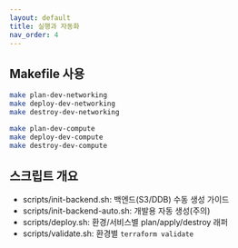 ```yaml
---
layout: default
title: 실행과 자동화
nav_order: 4
---
```


## Makefile 사용
```bash
make plan-dev-networking
make deploy-dev-networking
make destroy-dev-networking

make plan-dev-compute
make deploy-dev-compute
make destroy-dev-compute
```

## 스크립트 개요
- scripts/init-backend.sh: 백엔드(S3/DDB) 수동 생성 가이드
- scripts/init-backend-auto.sh: 개발용 자동 생성(주의)
- scripts/deploy.sh: 환경/서비스별 plan/apply/destroy 래퍼
- scripts/validate.sh: 환경별 `terraform validate`

